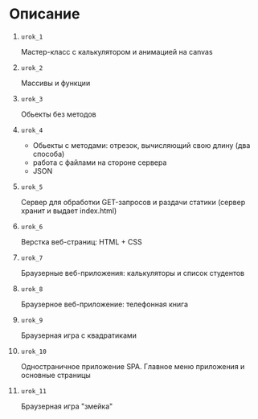 # Описание

1. `urok_1`

    Мастер-класс с калькулятором и анимацией на canvas

2. `urok_2`

    Массивы и функции

3. `urok_3`

    Обьекты без методов

4. `urok_4`

    * Обьекты с методами: отрезок, вычисляющий свою длину (два способа)
    * работа с файлами на стороне сервера
    * JSON

5. `urok_5`
    
    Сервер для обработки GET-запросов и раздачи статики (сервер хранит и выдает index.html)
    
6. `urok_6`
    
    Верстка веб-страниц: HTML + CSS
        
7. `urok_7`
    
    Браузерные веб-приложения: калькуляторы и список студентов
    
8. `urok_8`

    Браузерное веб-приложение: телефонная книга
    
9. `urok_9`
    
    Браузерная игра с квадратиками
    
10. `urok_10`

    Одностраничное приложение SPA. Главное меню приложения и основные страницы
    
11. `urok_11`
    
    Браузерная игра "змейка"
    